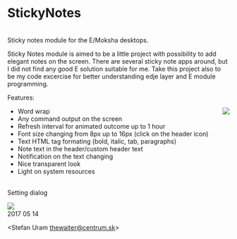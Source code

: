 # StickyNotes
<br>
Sticky notes module for the E/Moksha desktops.

Sticky Notes module is aimed to be a little project with possibility to add elegant notes on the screen. 
There are several sticky note apps around, but I did not find any good E solution suitable for me. 
Take this project also to be my code excercise for better understanding edje layer and E module programming.

Features:
<br>

 - Word wrap
 [<img align="right" src="http://i.imgur.com/QuEYaJf.png">](http://i.imgur.com/QuEYaJf.png)
 - Any command output on the screen
 - Refresh interval for animated outcome up to 1 hour
 - Font size changing from 8px up to 16px (click on the header icon)
 - Text HTML tag formating (bold, italic, tab, paragraphs)
 - Note text in the header/custom header text
 - Notification on the text changing
 - Nice transparent look
 - Light on system resources
 
 <br>
 Setting dialog
 <br>
 
  [<img align="left" src="http://www.enlightenment.org/ss/e-5918aa76ce6f95.29838983.jpg">](http://www.enlightenment.org/ss/e-5918aa76ce6f95.29838983.jpg)

<br>
2017 05 14

<Stefan Uram thewaiter@centrum.sk>
